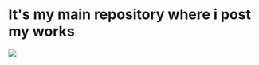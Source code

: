 # It's my main repository where i post my works

![](https://i.pinimg.com/736x/4f/60/ce/4f60ce6e88674d66c95239810e7b8542.jpg)
